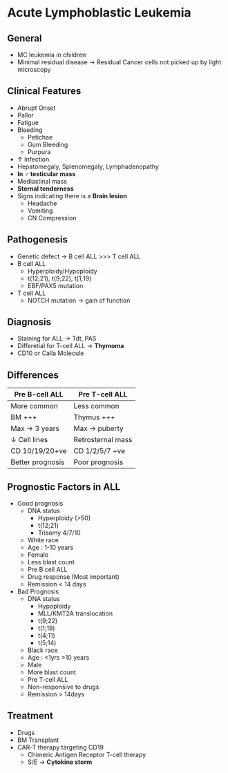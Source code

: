 # Acute Lymphoblastic Leukemia

## General
- MC leukemia in children
- Minimal residual disease  $\rightarrow$ Residual Cancer cells not picked up by light microscopy
## Clinical Features
- Abrupt Onset
- Pallor
- Fatigue
- Bleeding
	- Petichae
	- Gum Bleeding
	- Purpura
- $\uparrow$ Infection
- Hepatomegaly, Splenomegaly, Lymphadenopathy
- **In ♂ testicular mass**
- Mediastinal mass
- **Sternal tenderness**
- Signs indicating there is a **Brain lesion**
	- Headache
	- Vomiting
	- CN Compression

## Pathogenesis
- Genetic defect  $\rightarrow$ B cell ALL >>> T cell ALL
- B cell ALL
	- Hyperploidy/Hypoploidy
	- t(12;21), t(9;22), t(1;19)
	- EBF/PAX5 mutation
- T cell ALL
	- NOTCH mutation  $\rightarrow$ gain of function

## Diagnosis
- Staining for ALL  $\rightarrow$ Tdt, PAS
- Differetial for T-cell ALL  $\rightarrow$ **Thymoma**
- CD10 or Calla Molecule

## Differences

| Pre B-cell ALL             | Pre T-cell ALL             |
| -------------------------- | -------------------------- |
| More common                | Less common                |
| BM +++                     | Thymus +++                 |
| Max  $\rightarrow$ 3 years | Max  $\rightarrow$ puberty |
| $\downarrow$ Cell lines    | Retrosternal mass          |
| CD 10/19/20+ve             | CD 1/2/5/7 +ve             |
| Better prognosis           | Poor prognosis             |

## Prognostic Factors in ALL
- Good prognosis
	- DNA status
		- Hyperploidy (>50)
		- t(12;21)
		- Trisomy 4/7/10
	- White race
	- Age : 1-10 years
	- Female
	- Less blast count
	- Pre B cell ALL
	- Drug response (Most important)
	- Remission < 14 days
- Bad Prognosis
	- DNA status
		- Hypoploidy
		- MLL/KMT2A translocation
		- t(9;22)
		- t(1;19)
		- t(4;11)
		- t(5;14)
	- Black race
	- Age : <1yrs >10 years
	- Male
	- More blast count
	- Pre T-cell ALL
	- Non-responsive to drugs
	- Remission > 14days

## Treatment
- Drugs
- BM Transplant
- CAR-T therapy targeting CD19
	- Chimeric Antigen Receptor T-cell therapy
	- S/E  $\rightarrow$ **Cytokine storm**